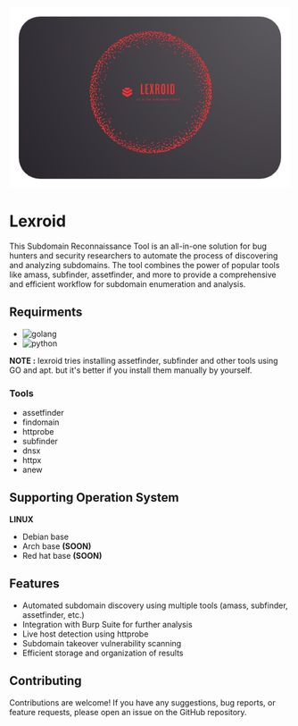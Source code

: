 <div align='center'>
  
![Lexroid_logo](https://github.com/jexroid/jexroid/blob/main/img/image.png)
  
</div>

# Lexroid
This Subdomain Reconnaissance Tool is an all-in-one solution for bug hunters and security researchers to automate the process of discovering and analyzing subdomains. The tool combines the power of popular tools like amass, subfinder, assetfinder, and more to provide a comprehensive and efficient workflow for subdomain enumeration and analysis.


## Requirments
- ![golang](https://img.shields.io/badge/Go-1.20.0%20%3C=-green?logo=go&logoColor=white&style=for-the-badge)
- ![python](https://img.shields.io/badge/python-3.6%20%3C=-blue?logo=python&logoColor=white&style=for-the-badge)

**NOTE :** lexroid tries installing assetfinder, subfinder and other tools using GO and apt. 
but it's better if you install them manually by yourself.
### Tools
- assetfinder
- findomain
- httprobe
- subfinder
- dnsx
- httpx
- anew

## Supporting Operation System
**LINUX**
- Debian base
- Arch base **(SOON)**
- Red hat base **(SOON)**

## Features
- Automated subdomain discovery using multiple tools (amass, subfinder, assetfinder, etc.)
- Integration with Burp Suite for further analysis
- Live host detection using httprobe
- Subdomain takeover vulnerability scanning
- Efficient storage and organization of results

## Contributing
Contributions are welcome! If you have any suggestions, bug reports, or feature requests, please open an issue on the GitHub repository.
